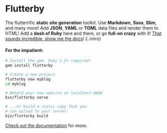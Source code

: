 # Flutterby

The flutterrific **static site generation** toolkit. Use **Markdown**, **Sass**, **Slim**, and many more! Add **JSON**, **YAML** or **TOML** data files and render them to HTML! Add a **dash of Ruby** here and there, or go **full-on crazy** with it! [That sounds incredible, show me the docs](/docs/)!
{:.intro}

#### For the impatient:

~~~ bash
# Install the gem. Ruby 2.2+ required!
gem install flutterby

# Create a new project.
flutterby new myblog
cd myblog

# Behold your new website on localhost:4004
bin/flutterby serve

# ...or build a static copy that you
# can upload to your server:
bin/flutterby build
~~~

[Check out the documentation](/docs/) for more.
